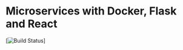 # Microservices with Docker, Flask and React

[![Build Status](https://travis-ci.org/jamiecwebber/testdriven-app.svg?branch=master)]